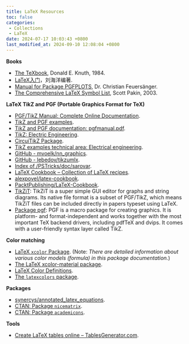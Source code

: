 ```yaml
---
title: LaTeX Resources
toc: false
categories:
 - Collections
 - LaTeX
date: 2024-07-17 10:03:43 +0800
last_modified_at: 2024-09-10 12:08:04 +0800
---
```


**Books**

- [The TeXbook](https://visualmatheditor.equatheque.net/doc/texbook.pdf), Donald E. Knuth, 1984.
- [LaTeX入门](https://yun.weicheng.men/Book/LaTeX%E5%85%A5%E9%97%A8.pdf)，刘海洋编著.
- [Manual for Package PGFPLOTS](https://sourceforge.net/projects/pgfplots/), Dr. Christian Feuersänger.
- [The Comprehensive LaTeX Symbol List](https://faculty.bard.edu/bloch/symbols-letter.pdf), Scott Pakin, 2003.

**LaTeX TikZ and PGF (Portable Graphics Format for TeX)**

- [PGF/TikZ Manual: Complete Online Documentation](https://tikz.dev/).
- [TikZ and PGF examples](https://texample.net/tikz/examples/all/).
- [TikZ and PGF documentation: pgfmanual.pdf](https://pgf-tikz.github.io/pgf/pgfmanual.pdf).
- [TikZ: Electric Engineering](https://tikz.net/category/engineering/electric-engineering/).
- [CircuiTikZ Package](https://www.ctan.org/pkg/circuitikz).
- [TikZ examples technical area: Electrical engineering](https://texample.net/tikz/examples/area/electrical-engineering/).
- [GitHub - mvoelk/nn\_graphics](https://github.com/mvoelk/nn_graphics/tree/master).
- [GitHub - lebedov/tikzumlx](https://github.com/lebedov/tikzumlx).
- [Index of /PSTricks/doc/sarovar](https://tug.org/PSTricks/doc/sarovar/).
- [LaTeX Cookbook – Collection of LaTeX recipes](https://latex-cookbook.net/).
- [alexpovel/latex-cookbook](https://github.com/alexpovel/latex-cookbook?tab=readme-ov-file).
- [PacktPublishing/LaTeX-Cookbook](https://github.com/PacktPublishing/LaTeX-Cookbook?tab=readme-ov-file).
- [TikZiT](https://tikzit.github.io/): TikZiT is a super simple GUI editor for graphs and string diagrams. Its native file format is a subset of PGF/TikZ, which means TikZiT files can be included directly in papers typeset using LaTeX.
- [Package pgf](https://ctan.org/pkg/pgf?lang=en): PGF is a macro package for creating graphics. It is platform- and format-independent and works together with the most important TeX backend drivers, including pdfTeX and dvips. It comes with a user-friendly syntax layer called TikZ.

**Color matching**

- [LaTeX `xcolor` Package](https://ctan.org/pkg/xcolor?lang=en). (Note: *There are detailed information about various color models (formula) in this package documentation.*)
- [The LaTeX xcolor-material package](https://mirror.mwt.me/ctan/macros/latex/contrib/xcolor-material/xcolor-material.pdf).
- [LaTeX Color Definitions](https://latexcolor.com/).
- [The `latexcolors` package](https://mirror.las.iastate.edu/tex-archive/macros/latex/contrib/latexcolors/latexcolors.pdf).

**Packages**

- [synercys/annotated\_latex\_equations](https://github.com/synercys/annotated_latex_equations).
- [CTAN: Package `nicematrix`](https://ctan.org/pkg/nicematrix?lang=en).
- [CTAN: Package `academicons`](https://www.ctan.org/pkg/academicons).

**Tools**

- [Create LaTeX tables online – TablesGenerator.com](https://tablesgenerator.com/).
